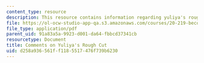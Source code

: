 ```yaml
---
content_type: resource
description: This resource contains information regarding yuliya's rough cut.
file: https://ol-ocw-studio-app-qa.s3.amazonaws.com/courses/20-219-becoming-the-next-bill-nye-writing-and-hosting-the-educational-show-january-iap-2015/d258a936561ff1185517476f739b6230_MIT20_219IAP15_Yuliyacom.pdf
file_type: application/pdf
parent_uid: 91a83a5a-9923-d001-da64-fbbcd37341cb
resourcetype: Document
title: Comments on Yuliya's Rough Cut
uid: d258a936-561f-f118-5517-476f739b6230
---
```

